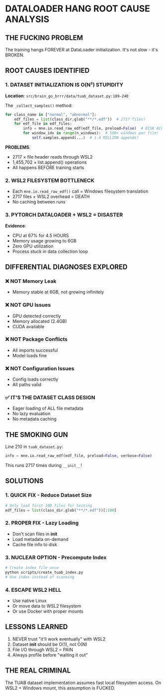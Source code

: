 # DATALOADER HANG ROOT CAUSE ANALYSIS

## THE FUCKING PROBLEM
The training hangs FOREVER at DataLoader initialization. It's not slow - it's BROKEN.

## ROOT CAUSES IDENTIFIED

### 1. DATASET INITIALIZATION IS O(N²) STUPIDITY
**Location**: `src/brain_go_brrr/data/tuab_dataset.py:189-240`

The `_collect_samples()` method:
```python
for class_name in ["normal", "abnormal"]:
    edf_files = list(class_dir.glob("**/*.edf"))  # 2717 files!
    for edf_file in edf_files:
        info = mne.io.read_raw_edf(edf_file, preload=False)  # DISK ACCESS!
        for window_idx in range(n_windows):  # 500+ windows per file!
            self.samples.append(...)  # 1.4 MILLION appends!
```

**PROBLEMS**:
- 2717 × file header reads through WSL2
- 1,455,702 × list.append() operations
- All happens BEFORE training starts

### 2. WSL2 FILESYSTEM BOTTLENECK
- Each `mne.io.read_raw_edf()` call = Windows filesystem translation
- 2717 files × WSL2 overhead = DEATH
- No caching between runs

### 3. PYTORCH DATALOADER + WSL2 = DISASTER
**Evidence**: 
- CPU at 67% for 4.5 HOURS
- Memory usage growing to 6GB
- Zero GPU utilization
- Process stuck in data collection loop

## DIFFERENTIAL DIAGNOSES EXPLORED

### ❌ NOT Memory Leak
- Memory stable at 6GB, not growing infinitely

### ❌ NOT GPU Issues  
- GPU detected correctly
- Memory allocated (2.4GB)
- CUDA available

### ❌ NOT Package Conflicts
- All imports successful
- Model loads fine

### ❌ NOT Configuration Issues
- Config loads correctly
- All paths valid

### ✅ IT'S THE DATASET CLASS DESIGN
- Eager loading of ALL file metadata
- No lazy evaluation
- No metadata caching

## THE SMOKING GUN
Line 210 in `tuab_dataset.py`:
```python
info = mne.io.read_raw_edf(edf_file, preload=False, verbose=False)
```

This runs 2717 times during `__init__`!

## SOLUTIONS

### 1. QUICK FIX - Reduce Dataset Size
```python
# Only load first 100 files for testing
edf_files = list(class_dir.glob("**/*.edf"))[:100]
```

### 2. PROPER FIX - Lazy Loading
- Don't scan files in __init__
- Load metadata on-demand
- Cache file info to disk

### 3. NUCLEAR OPTION - Precompute Index
```bash
# Create index file once
python scripts/create_tuab_index.py
# Use index instead of scanning
```

### 4. ESCAPE WSL2 HELL
- Use native Linux
- Or move data to WSL2 filesystem
- Or use Docker with proper mounts

## LESSONS LEARNED
1. NEVER trust "it'll work eventually" with WSL2
2. Dataset __init__ should be O(1), not O(N)
3. File I/O through WSL2 = PAIN
4. Always profile before "waiting it out"

## THE REAL CRIMINAL
The TUAB dataset implementation assumes fast local filesystem access. On WSL2 + Windows mount, this assumption is FUCKED.